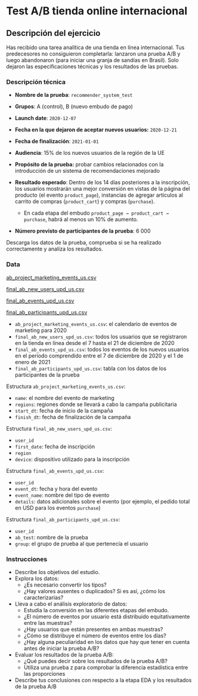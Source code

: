 # Test A/B tienda online internacional

## Descripción del ejercicio

Has recibido una tarea analítica de una tienda en línea internacional. Tus predecesores no consiguieron completarla: lanzaron una prueba A/B y luego abandonaron (para iniciar una granja de sandías en Brasil). Solo dejaron las especificaciones técnicas y los resultados de las pruebas.

### Descripción técnica

- **Nombre de la prueba**: `recommender_system_test`
- **Grupos**: А (control), B (nuevo embudo de pago)
- **Launch date**: `2020-12-07`
- **Fecha en la que dejaron de aceptar nuevos usuarios:** `2020-12-21`
- **Fecha de finalización**: `2021-01-01`
- **Audiencia**: 15% de los nuevos usuarios de la región de la UE
- **Propósito de la prueba:** probar cambios relacionados con la introducción de un sistema de recomendaciones mejorado
- **Resultado esperado**: Dentro de los 14 días posteriores a la inscripción, los usuarios mostrarán una mejor conversión en vistas de la página del producto (el evento `product_page`), instancias de agregar artículos al carrito de compras (`product_cart`) y compras (`purchase`).
  - En cada etapa del embudo `product_page → product_cart → purchase`, habrá al menos un 10% de aumento.

- **Número previsto de participantes de la prueba**: 6 000

Descarga los datos de la prueba, comprueba si se ha realizado correctamente y analiza los resultados.

### Data

[ab_project_marketing_events_us.csv](https://s3-us-west-2.amazonaws.com/secure.notion-static.com/0fe62c32-aa77-49a5-8a8b-007bd5b2412e/ab_project_marketing_events_us_(1).csv)

[final_ab_new_users_upd_us.csv](https://s3-us-west-2.amazonaws.com/secure.notion-static.com/6be71a24-aa02-41c6-8588-9f89ee459d65/final_ab_new_users_upd_us.csv)

[final_ab_events_upd_us.csv](https://s3-us-west-2.amazonaws.com/secure.notion-static.com/bded79e7-4918-453d-9259-4fcac87163e3/final_ab_events_upd_us.csv)

[final_ab_participants_upd_us.csv](https://s3-us-west-2.amazonaws.com/secure.notion-static.com/ec5c9f7b-86f7-4d00-89ed-e36b34f7be09/final_ab_participants_upd_us.csv)

- `ab_project_marketing_events_us.csv`: el calendario de eventos de marketing para 2020
- `final_ab_new_users_upd_us.csv`: todos los usuarios que se registraron en la tienda en línea desde el 7 hasta el 21 de diciembre de 2020
- `final_ab_events_upd_us.csv`: todos los eventos de los nuevos usuarios en el período comprendido entre el 7 de diciembre de 2020 y el 1 de enero de 2021
- `final_ab_participants_upd_us.csv`: tabla con los datos de los participantes de la prueba

Estructura `ab_project_marketing_events_us.csv`:

- `name`: el nombre del evento de marketing
- `regions`: regiones donde se llevará a cabo la campaña publicitaria
- `start_dt`: fecha de inicio de la campaña
- `finish_dt`: fecha de finalización de la campaña

Estructura `final_ab_new_users_upd_us.csv`:

- `user_id`
- `first_date`: fecha de inscripción
- `region`
- `device`: dispositivo utilizado para la inscripción

Estructura `final_ab_events_upd_us.csv`:

- `user_id`
- `event_dt`: fecha y hora del evento
- `event_name`: nombre del tipo de evento
- `details`: datos adicionales sobre el evento (por ejemplo, el pedido total en USD para los eventos `purchase`)

Estructura `final_ab_participants_upd_us.csv`:

- `user_id`
- `ab_test`: nombre de la prueba
- `group`: el grupo de prueba al que pertenecía el usuario

### Instrucciones

- Describe los objetivos del estudio.
- Explora los datos:
    - ¿Es necesario convertir los tipos?
    - ¿Hay valores ausentes o duplicados? Si es así, ¿cómo los caracterizarías?
- Lleva a cabo el análisis exploratorio de datos:
    - Estudia la conversión en las diferentes etapas del embudo.
    - ¿El número de eventos por usuario está distribuido equitativamente entre las muestras?
    - ¿Hay usuarios que están presentes en ambas muestras?
    - ¿Cómo se distribuye el número de eventos entre los días?
    - ¿Hay alguna peculiaridad en los datos que hay que tener en cuenta antes de iniciar la prueba A/B?
- Evaluar los resultados de la prueba A/B:
    - ¿Qué puedes decir sobre los resultados de la prueba A/B?
    - Utiliza una prueba z para comprobar la diferencia estadística entre las proporciones
- Describe tus conclusiones con respecto a la etapa EDA y los resultados de la prueba A/B